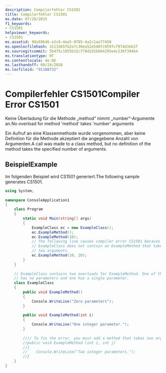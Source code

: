 ```yaml
---
description: Compilerfehler CS1501
title: Compilerfehler CS1501
ms.date: 07/20/2015
f1_keywords:
- CS1501
helpviewer_keywords:
- CS1501
ms.assetid: 99a59646-e2c8-4ee5-9785-4a2c1ae77458
ms.openlocfilehash: 3113365fb2e7c30ea52e5407c059fcf974d3eb3f
ms.sourcegitcommit: 5b475c1855b32cf78d2d1bbb4295e4c236f39464
ms.translationtype: HT
ms.contentlocale: de-DE
ms.lasthandoff: 09/24/2020
ms.locfileid: "91188732"
---
```

# <a name="compiler-error-cs1501"></a><span data-ttu-id="a376e-103">Compilerfehler CS1501</span><span class="sxs-lookup"><span data-stu-id="a376e-103">Compiler Error CS1501</span></span>

<span data-ttu-id="a376e-104">Keine Überladung für die Methode „method“ nimmt „number“-Argumente an.</span><span class="sxs-lookup"><span data-stu-id="a376e-104">No overload for method 'method' takes 'number' arguments</span></span>  
  
 <span data-ttu-id="a376e-105">Ein Aufruf an eine Klassenmethode wurde vorgenommen, aber keine Definition für die Methode akzeptiert die angegebene Anzahl von Argumenten.</span><span class="sxs-lookup"><span data-stu-id="a376e-105">A call was made to a class method, but no definition of the method takes the specified number of arguments.</span></span>  
  
## <a name="example"></a><span data-ttu-id="a376e-106">Beispiel</span><span class="sxs-lookup"><span data-stu-id="a376e-106">Example</span></span>  

 <span data-ttu-id="a376e-107">Im folgenden Beispiel wird CS1501 generiert.</span><span class="sxs-lookup"><span data-stu-id="a376e-107">The following sample generates CS1501.</span></span>  
  
```csharp  
using System;  
  
namespace ConsoleApplication1  
{  
    class Program  
    {  
        static void Main(string[] args)  
        {  
            ExampleClass ec = new ExampleClass();  
            ec.ExampleMethod();  
            ec.ExampleMethod(10);  
            // The following line causes compiler error CS1501 because
            // ExampleClass does not contain an ExampleMethod that takes  
            // two arguments.  
            ec.ExampleMethod(10, 20);  
        }  
    }  
  
    // ExampleClass contains two overloads for ExampleMethod. One of them
    // has no parameters and one has a single parameter.  
    class ExampleClass  
    {  
        public void ExampleMethod()  
        {  
            Console.WriteLine("Zero parameters");  
        }  
  
        public void ExampleMethod(int i)  
        {  
            Console.WriteLine("One integer parameter.");  
        }  
  
        //// To fix the error, you must add a method that takes two arguments.  
        //public void ExampleMethod (int i, int j)  
        //{  
        //    Console.WriteLine("Two integer parameters.");  
        //}  
    }  
}  
```
